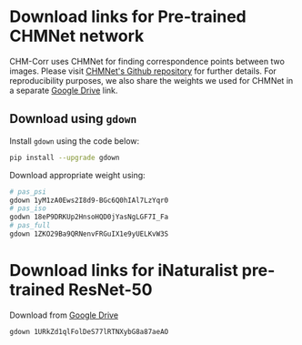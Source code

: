 # Download links for Pre-trained CHMNet network

CHM-Corr uses CHMNet for finding correspondence points between two images. Please visit [CHMNet's Github repository](https://github.com/juhongm999/chm) for further details. For reproducibility purposes, we also share the weights we used for CHMNet in a separate [Google Drive](https://drive.google.com/drive/folders/10HoAJeFA4NhMi3m4A-t3UYD7T2tXy_eH?usp=sharing) link.

## Download using `gdown`

Install `gdown` using the code below:

```bash
pip install --upgrade gdown
```

Download appropriate weight using:

```bash
# pas_psi
gdown 1yM1zA0Ews2I8d9-BGc6Q0hIAl7LzYqr0
# pas_iso
godwn 18eP9DRKUp2HnsoHQD0jYasNgLGF7I_Fa
# pas_full
gdown 1ZKO29Ba9QRNenvFRGuIX1e9yUELKvW3S
```

# Download links for iNaturalist pre-trained ResNet-50

Download from [Google Drive](https://drive.google.com/file/d/1URkZd1qlFolDeS77lRTNXybG8a87aeAO/view?usp=sharing)


```bash
gdown 1URkZd1qlFolDeS77lRTNXybG8a87aeAO
```